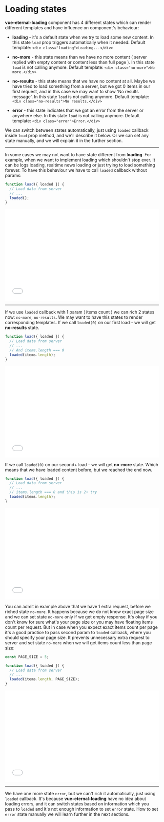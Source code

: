 # Loading states

**vue-eternal-loading** component has 4 different states which can render different templates and have influence on component's behaviour:

- **loading** - it's a default state when we try to load some new content. In this state `load` prop triggers automatically when it needed. Default template: `<div class="loading">Loading...</div>`


- **no-more** - this state means than we have no more content ( server replied with empty content or content less than full page ). In this state `load` is not calling anymore. Default template: `<div class="no-more">No more.</div>`


- **no-results** - this state means that we have no content at all. Maybe we have tried to load something from a server, but we got 0 items in our first request, and in this case we may want to show 'No results message'. In this state `load` is not calling anymore.  Default template: `<div class="no-results">No results.</div>`


- **error** - this state indicates that we got an error from the server or anywhere else. In this state `load` is not calling anymore. Default template: `<div class="error">Error.</div>`

We can switch between states automatically, just using `loaded` callback inside `load` prop method, and we'll describe it below. Or we can set any state manually, and we will explain it in the further section.

---

In some cases we may not want to have state different from **loading**. For example, when we want to implement loading which shouldn't stop ever. It can be logs loading, realtime news loading or just trying to load something forever. To have this behaviour we have to call `loaded` callback without params:

```js
function load({ loaded }) {
  // Load data from server
  // ...
  loaded();
}
```
<iframe width="100%" height="300" src="//jsfiddle.net/gavrashenko/0ak1f69t/5/embedded/result/dark/" allowfullscreen="allowfullscreen" allowpaymentrequest frameborder="0"></iframe>

---

If we use `loaded` callback with 1 param ( items count ) we can rich 2 states now: `no-more`, `no-results`. We may want to have this states to render corresponding templates. If we call `loaded(0)` on our first load - we will get **no-results** state.
```js
function load({ loaded }) {
  // Load data from server
  // ...
  // And items.length === 0 
  loaded(items.length);
}
```
<iframe width="100%" height="300" src="//jsfiddle.net/gavrashenko/4gdht3ap/3/embedded/result/dark/" allowfullscreen="allowfullscreen" allowpaymentrequest frameborder="0"></iframe>

If we call `loaded(0)` on our second+ load - we will get **no-more** state. Which means that we have loaded content before, but we reached the end now.
```js
function load({ loaded }) {
  // Load data from server
  // ...
  // items.length === 0 and this is 2+ try
  loaded(items.length);
}
```
<iframe width="100%" height="300" src="//jsfiddle.net/gavrashenko/uwapjzk8/6/embedded/result/dark/" allowfullscreen="allowfullscreen" allowpaymentrequest frameborder="0"></iframe>

You can admit in example above that we have 1 extra request, before we riched state `no-more`. It happens because we do not know exact page size and we can set state `no-more` only if we get empty response. It's okay if you don't know for sure what's your page size or you may have floating items count per request. But in case when you expect exact items count per page it's a good practice to pass second param to `loaded` callback, where you should specify your page size. It prevents unnecessary extra request to server and set state `no-more` when we will get items count less than page size:
```js
const PAGE_SIZE = 5;

function load({ loaded }) {
  // Load data from server
  // ...
  loaded(items.length, PAGE_SIZE);
}
```
<iframe width="100%" height="300" src="//jsfiddle.net/gavrashenko/pe58wszL/78/embedded/result/dark/" allowfullscreen="allowfullscreen" allowpaymentrequest frameborder="0"></iframe>

---

We have one more state `error`, but we can't rich it automatically, just using `loaded` callback. It's because **vue-eternal-loading** have no idea about loading errors, and it can switch states based on information which you pass to `loaded` and it's not enough information to set `error` state. How to set `error` state manually we will learn further in the next sections.
